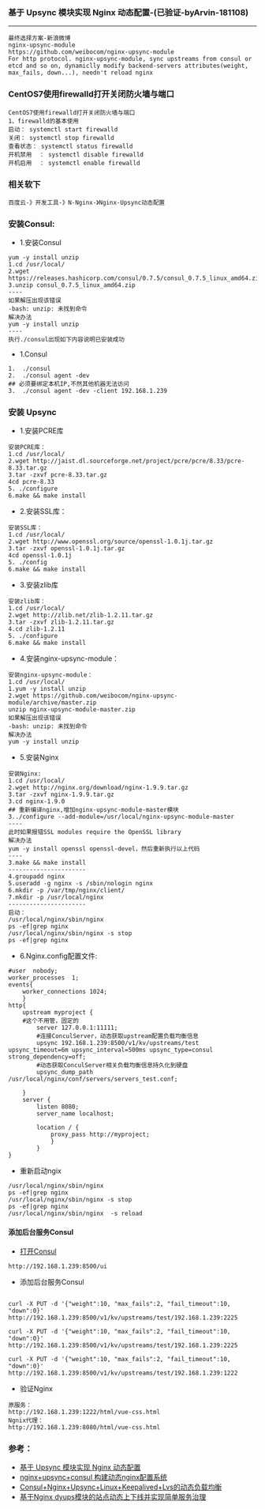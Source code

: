 ### 基于 Upsync 模块实现 Nginx 动态配置-(已验证-byArvin-181108)
-----
```
最终选择方案-新浪微博
nginx-upsync-module
https://github.com/weibocom/nginx-upsync-module
For http protocol. nginx-upsync-module, sync upstreams from consul or etcd and so on, dynamiclly modify backend-servers attributes(weight, max_fails, down...), needn't reload nginx
```
### CentOS7使用firewalld打开关闭防火墙与端口

```
CentOS7使用firewalld打开关闭防火墙与端口
1、firewalld的基本使用
启动： systemctl start firewalld
关闭： systemctl stop firewalld
查看状态： systemctl status firewalld 
开机禁用  ： systemctl disable firewalld
开机启用  ： systemctl enable firewalld
```

### 相关软下
```
百度云-》开发工具-》N-Nginx-》Nginx-Upsync动态配置
```

### 安装Consul:

- 1.安装Consul
```
yum -y install unzip
1.cd /usr/local/
2.wget https://releases.hashicorp.com/consul/0.7.5/consul_0.7.5_linux_amd64.zip
3.unzip consul_0.7.5_linux_amd64.zip
----
如果解压出现该错误
-bash: unzip: 未找到命令
解决办法
yum -y install unzip
----
执行./consul出现如下内容说明已安装成功
```

- 1.Consul
```
1.  ./consul 
2.  ./consul agent -dev
## 必须要绑定本机IP,不然其他机器无法访问
3.  ./consul agent -dev -client 192.168.1.239
```

### 安装 Upsync

- 1.安装PCRE库
```
安装PCRE库：
1.cd /usr/local/
2.wget http://jaist.dl.sourceforge.net/project/pcre/pcre/8.33/pcre-8.33.tar.gz
3.tar -zxvf pcre-8.33.tar.gz
4cd pcre-8.33
5. ./configure
6.make && make install
```

- 2.安装SSL库：
```
安装SSL库：
1.cd /usr/local/
2.wget http://www.openssl.org/source/openssl-1.0.1j.tar.gz
3.tar -zxvf openssl-1.0.1j.tar.gz
4cd openssl-1.0.1j
5. ./config
6.make && make install
```

- 3.安装zlib库 
```
安装zlib库：
1.cd /usr/local/
2.wget http://zlib.net/zlib-1.2.11.tar.gz
3.tar -zxvf zlib-1.2.11.tar.gz
4.cd zlib-1.2.11
5. ./configure
6.make && make install
```

- 4.安装nginx-upsync-module：
```
安装nginx-upsync-module：
1.cd /usr/local/
1.yum -y install unzip
2.wget https://github.com/weibocom/nginx-upsync-module/archive/master.zip
unzip nginx-upsync-module-master.zip 
如果解压出现该错误
-bash: unzip: 未找到命令
解决办法
yum -y install unzip
```

- 5.安装Nginx
```
安装Nginx:
1.cd /usr/local/
2.wget http://nginx.org/download/nginx-1.9.9.tar.gz
3.tar -zxvf nginx-1.9.9.tar.gz
3.cd nginx-1.9.0
## 重新编译nginx,增加nginx-upsync-module-master模块
3../configure --add-module=/usr/local/nginx-upsync-module-master
----
此时如果报错SSL modules require the OpenSSL library
解决办法
yum -y install openssl openssl-devel，然后重新执行以上代码
----
3.make && make install
----------------------
4.groupadd nginx
5.useradd -g nginx -s /sbin/nologin nginx
6.mkdir -p /var/tmp/nginx/client/
7.mkdir -p /usr/local/nginx
----------------------
启动：
/usr/local/nginx/sbin/nginx 
ps -ef|grep nginx
/usr/local/nginx/sbin/nginx -s stop
ps -ef|grep nginx
```

- 6.Nginx.config配置文件:

```
#user  nobody;
worker_processes  1;
events{
    worker_connections 1024;
    }
http{
    upstream myproject {
	#这个不用管，固定的
        server 127.0.0.1:11111;
        #连接ConculServer，动态获取upstream配置负载均衡信息
        upsync 192.168.1.239:8500/v1/kv/upstreams/test upsync_timeout=6m upsync_interval=500ms upsync_type=consul strong_dependency=off;
        #动态获取ConculServer相关负载均衡信息持久化到硬盘
        upsync_dump_path /usr/local/nginx/conf/servers/servers_test.conf;
        
    }
    server {
        listen 8080;
        server_name localhost;
        
        location / {
            proxy_pass http://myproject;
            }
        }
}
```

- 重新启动ngix
```
/usr/local/nginx/sbin/nginx 
ps -ef|grep nginx
/usr/local/nginx/sbin/nginx -s stop
ps -ef|grep nginx
/usr/local/nginx/sbin/nginx  -s reload
```

#### 添加后台服务Consul

- [打开Consul](http://192.168.1.239:8500/ui)
```
http://192.168.1.239:8500/ui
```

- 添加后台服务Consul

```

curl -X PUT -d '{"weight":10, "max_fails":2, "fail_timeout":10, "down":0}' http://192.168.1.239:8500/v1/kv/upstreams/test/192.168.1.239:2225

curl -X PUT -d '{"weight":10, "max_fails":2, "fail_timeout":10, "down":0}' http://192.168.1.239:8500/v1/kv/upstreams/test/192.168.1.239:2225

curl -X PUT -d '{"weight":10, "max_fails":2, "fail_timeout":10, "down":0}' http://192.168.1.239:8500/v1/kv/upstreams/test/192.168.1.239:1222
```
- 验证Nginx

```
原服务：
http://192.168.1.239:1222/html/vue-css.html
Ngnix代理：
http://192.168.1.239:8080/html/vue-css.html
```



### 参考：
- [基于 Upsync 模块实现 Nginx 动态配置](https://80imike.github.io/posts/1084.html)
- [nginx+upsync+consul 构建动态nginx配置系统](http://blog.51cto.com/lee90/2056182)
- [Consul+Nginx+Upsync+Linux+Keepalived+Lvs的动态负载均衡](http://www.cnblogs.com/lzh110/p/9452463.html)
- [基于Nginx dyups模块的站点动态上下线并实现简单服务治理](https://www.cnblogs.com/beyondbit/p/6063132.html)